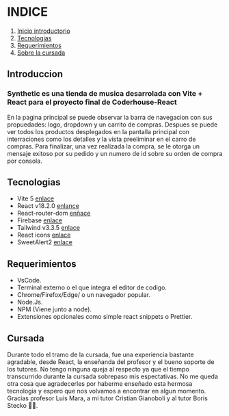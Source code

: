 # INDICE

1. [Inicio introductorio](#Introduccion)
2. [Tecnologias](#Tecnologias)
3. [Requerimientos](#Requerimientos)
4. [Sobre la cursada](#CursoReact)

## Introduccion

### Synthetic es una tienda de musica desarrolada con Vite + React para el proyecto final de Coderhouse-React

En la pagina principal se puede observar la barra de navegacion con sus propuedades: logo, dropdown y un carrito de compras. Despues se puede ver todos los productos desplegados en la pantalla principal con interraciones como los detalles y la vista preeliminar en el carro de compras.
Para finalizar, una vez realizada la compra, se le otorga un mensaje exitoso por su pedido y un numero de id sobre su orden de compra por consola.

## Tecnologias

- Vite 5 [enlace](https://vitejs.dev/guide/)
- React v18.2.0 [enlance](https://www.npmjs.com/package/react)
- React-router-dom [enñace](https://www.npmjs.com/package/react-router-dom)
- Firebase [enlace](https://firebase.google.com/?hl=es)
- Tailwind v3.3.5 [enlace](https://tailwindcss.com/docs/installation)
- React icons [enlace](https://react-icons.github.io/react-icons/)
- SweetAlert2 [enlace](https://sweetalert2.github.io/#download)

## Requerimientos

- VsCode.
- Terminal externo o el que integra el editor de codigo.
- Chrome/Firefox/Edge/ o un navegador popular.
- Node.Js.
- NPM (Viene junto a node).
- Extensiones opcionales como simple react snippets o Prettier.

## Cursada

Durante todo el tramo de la cursada, fue una experiencia bastante agradable, desde React, la enseñanda del profesor y el bueno soporte de los tutores. No tengo ninguna queja al respecto ya que el tiempo transcurrido durante la cursada sobrepaso mis espectativas.
No me queda otra cosa que agradecerles por haberme enseñado esta hermosa tecnologia y espero que nos volvamos a encontrar en algun momento. Gracias profesor Luis Mara, a mi tutor Cristian Gianoboli y al tutor Boris Stecko 💪😁.
